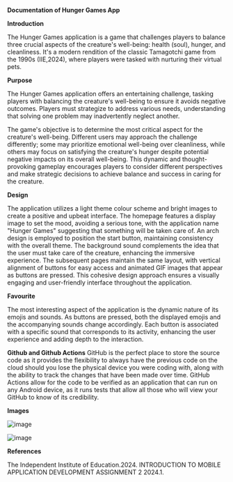 **Documentation of Hunger Games App**

**Introduction**

The Hunger Games application is a game that challenges players to balance three crucial aspects of the creature's well-being: health (soul), hunger, and cleanliness. It's a modern rendition of the classic Tamagotchi game from the 1990s (IIE,2024), where players were tasked with nurturing their virtual pets.

**Purpose**

The Hunger Games application offers an entertaining challenge, tasking players with balancing the creature's well-being to ensure it avoids negative outcomes. Players must strategize to address various needs, understanding that solving one problem may inadvertently neglect another.

The game's objective is to determine the most critical aspect for the creature's well-being. Different users may approach the challenge differently; some may prioritize emotional well-being over cleanliness, while others may focus on satisfying the creature's hunger despite potential negative impacts on its overall well-being.
This dynamic and thought-provoking gameplay encourages players to consider different perspectives and make strategic decisions to achieve balance and success in caring for the creature.

**Design**

The application utilizes a light theme colour scheme and bright images to create a positive and upbeat interface. The homepage features a display image to set the mood, avoiding a serious tone, with the application name "Hunger Games" suggesting that something will be taken care of. An arch design is employed to position the start button, maintaining consistency with the overall theme.
The background sound complements the idea that the user must take care of the creature, enhancing the immersive experience. The subsequent pages maintain the same layout, with vertical alignment of buttons for easy access and animated GIF images that appear as buttons are pressed. This cohesive design approach ensures a visually engaging and user-friendly interface throughout the application.



**Favourite**

The most interesting aspect of the application is the dynamic nature of its emojis and sounds. As buttons are pressed, both the displayed emojis and the accompanying sounds change accordingly. Each button is associated with a specific sound that corresponds to its activity, enhancing the user experience and adding depth to the interaction.

**Github and Github Actions**
GitHub is the perfect place to store the source code as it provides the flexibility to always have the previous code on the cloud should you lose the physical device you were coding with, along with the ability to track the changes that have been made over time. GitHub Actions allow for the code to be verified as an application that can run on any Android device, as it runs tests that allow all those who will view your GitHub to know of its credibility.


**Images**

![image](https://github.com/LungeloNgcemu/Kotlin-Hunger-Games/assets/141605197/1b08a15e-2475-4bbe-b799-fbee641e3728)


![image](https://github.com/LungeloNgcemu/Kotlin-Hunger-Games/assets/141605197/d0695f04-b03b-4435-a175-b54956aca256)


  
**References**

The Independent Institute of Education.2024. INTRODUCTION TO MOBILE APPLICATION DEVELOPMENT ASSIGNMENT 2 2024.1.



